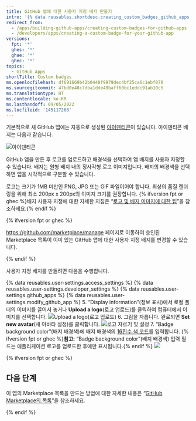 ```yaml
---
title: GitHub 앱에 대한 사용자 지정 배지 만들기
intro: '{% data reusables.shortdesc.creating_custom_badges_github_apps %}'
redirect_from:
  - /apps/building-github-apps/creating-custom-badges-for-github-apps
  - /developers/apps/creating-a-custom-badge-for-your-github-app
versions:
  fpt: '*'
  ghes: '*'
  ghae: '*'
  ghec: '*'
topics:
  - GitHub Apps
shortTitle: Custom badges
ms.openlocfilehash: df691669b42b0448f9979dec4bf25ca6c1ebf070
ms.sourcegitcommit: 47bd0e48c7dba1dde49baff60bc1eddc91ab10c5
ms.translationtype: HT
ms.contentlocale: ko-KR
ms.lasthandoff: 09/05/2022
ms.locfileid: '145117268'
---
```

기본적으로 새 GitHub 앱에는 자동으로 생성된 [아이덴티콘](https://github.com/blog/1586-identicons)이 있습니다.
아이덴티콘 배지는 다음과 같습니다.

![아이덴티콘](/assets/images/identicon.png)

GitHub 앱을 만든 후 로고를 업로드하고 배경색을 선택하여 앱 배지를 사용자 지정할 수 있습니다. 배지는 원형 배지 내의 정사각형 로고 이미지입니다. 배지의 배경색을 선택하면 앱을 시각적으로 구분할 수 있습니다.

로고는 크기가 1MB 미만인 PNG, JPG 또는 GIF 파일이어야 합니다. 최상의 품질 렌더링을 위해 최소 200px x 200px의 이미지 크기를 권장합니다. {% ifversion fpt or ghec %}배지 사용자 지정에 대한 자세한 지침은 “[로고 및 배지 이미지에 대한 팁](/marketplace/listing-on-github-marketplace/writing-github-marketplace-listing-descriptions/#guidelines-for-logos)”을 참조하세요.{% endif %}

{% ifversion fpt or ghec %}

https://github.com/marketplace/manage 페이지로 이동하여 승인된 Marketplace 목록이 이미 있는 GitHub 앱에 대한 사용자 지정 배지를 변경할 수 있습니다.

{% endif %}

사용자 지정 배지를 만들려면 다음을 수행합니다.

{% data reusables.user-settings.access_settings %} {% data reusables.user-settings.developer_settings %} {% data reusables.user-settings.github_apps %} {% data reusables.user-settings.modify_github_app %}
5. “Display information”(정보 표시)에서 로컬 폴더의 이미지를 끌어서 놓거나 **Upload a logo**(로고 업로드)를 클릭하여 컴퓨터에서 이미지를 선택합니다.
![Upload a logo(로고 업로드)](/assets/images/github-apps/github_apps_upload_logo.png)
6. 그림을 자릅니다. 완료되면 **Set new avatar**(새 아바타 설정)를 클릭합니다.
![로고 자르기 및 설정](/assets/images/github-apps/github_apps_crop_and_set_avatar.png)
7. “Badge background color”(배지 배경색)에 배지 배경색의 [16진수 색 코드](http://www.color-hex.com/)를 입력합니다. {% ifversion fpt or ghec %}**참고:** “Badge background color”(배지 배경색) 입력 필드는 애플리케이션 로고를 업로드한 후에만 표시됩니다.{% endif %} ![](/assets/images/github-apps/github_apps_badge_background_color.png)

{% ifversion fpt or ghec %}

## 다음 단계

이 앱의 Marketplace 목록을 만드는 방법에 대한 자세한 내용은 “[GitHub Marketplace의 목록](/marketplace/listing-on-github-marketplace/)”을 참조하세요.

{% endif %}

